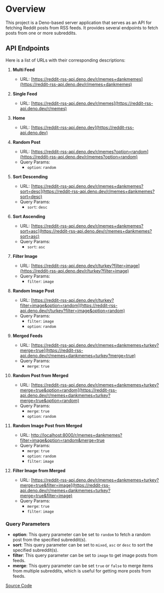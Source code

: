 # Overview

This project is a Deno-based server application that serves as an API for fetching Reddit posts from RSS feeds. It provides several endpoints to fetch posts from one or more subreddits.

## API Endpoints

Here is a list of URLs with their corresponding descriptions:

1. **Multi Feed**
   - URL: [https://reddit-rss-api.deno.dev/r/memes+dankmemes](https://reddit-rss-api.deno.dev/r/memes+dankmemes)

2. **Single Feed**
   - URL: [https://reddit-rss-api.deno.dev/r/memes](https://reddit-rss-api.deno.dev/r/memes)

3. **Home**
   - URL: [https://reddit-rss-api.deno.dev](https://reddit-rss-api.deno.dev)

4. **Random Post**
   - URL: [https://reddit-rss-api.deno.dev/r/memes?option=random](https://reddit-rss-api.deno.dev/r/memes?option=random)
   - Query Params: 
     - `option`: `random`

5. **Sort Descending**
   - URL: [https://reddit-rss-api.deno.dev/r/memes+dankmemes?sort=desc](https://reddit-rss-api.deno.dev/r/memes+dankmemes?sort=desc)
   - Query Params:
     - `sort`: `desc`

6. **Sort Ascending**
   - URL: [https://reddit-rss-api.deno.dev/r/memes+dankmemes?sort=asc](https://reddit-rss-api.deno.dev/r/memes+dankmemes?sort=asc)
   - Query Params:
     - `sort`: `asc`

7. **Filter Image**
   - URL: [https://reddit-rss-api.deno.dev/r/turkey?filter=image](https://reddit-rss-api.deno.dev/r/turkey?filter=image)
   - Query Params:
     - `filter`: `image`

8. **Random Image Post**
   - URL: [https://reddit-rss-api.deno.dev/r/turkey?filter=image&option=random](https://reddit-rss-api.deno.dev/r/turkey?filter=image&option=random)
   - Query Params:
     - `filter`: `image`
     - `option`: `random`

9. **Merged Feeds**
   - URL: [https://reddit-rss-api.deno.dev/r/memes+dankmemes+turkey?merge=true](https://reddit-rss-api.deno.dev/r/memes+dankmemes+turkey?merge=true)
   - Query Params:
     - `merge`: `true`

10. **Random Post from Merged**
    - URL: [https://reddit-rss-api.deno.dev/r/memes+dankmemes+turkey?merge=true&option=random](https://reddit-rss-api.deno.dev/r/memes+dankmemes+turkey?merge=true&option=random)
    - Query Params:
      - `merge`: `true`
      - `option`: `random`

11. **Random Image Post from Merged**
    - URL: [http://localhost:8000/r/memes+dankmemes?filter=image&option=random&merge=true](http://localhost:8000/r/memes+dankmemes?filter=image&option=random&merge=true)
    - Query Params:
      - `merge`: `true`
      - `option`: `random`
      - `filter`: `image`

12. **Filter Image from Merged**
    - URL: [https://reddit-rss-api.deno.dev/r/memes+dankmemes+turkey?merge=true&filter=image](https://reddit-rss-api.deno.dev/r/memes+dankmemes+turkey?merge=true&filter=image)
    - Query Params:
      - `merge`: `true`
      - `filter`: `image`
  
### Query Parameters

- **option**: This query parameter can be set to `random` to fetch a random post from the specified subreddit(s).
- **sort**: This query parameter can be set to `mixed`, `asc` or `desc` to sort the specified subreddit(s).
- **filter**: This query parameter can be set to `image` to get image posts from feeds.
- **merge**: This query parameter can be set `true` or `false` to merge items from multiple subreddits, which is useful for getting more posts from feeds.

[Source Code](https://github.com/sametcn99/reddit-rss-api)

